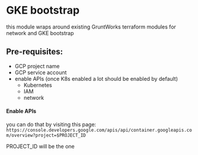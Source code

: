 # GKE bootstrap

this module wraps around existing GruntWorks terraform modules for network and GKE bootstrap


Pre-requisites:
---
- GCP project name
- GCP service account
- enable APIs (once K8s enabled a lot should be enabled by default) 
    - Kubernetes
    - IAM
    - network


#### Enable APIs

you can do that by visiting this page: `https://console.developers.google.com/apis/api/container.googleapis.com/overview?project=$PROJECT_ID`

PROJECT_ID will be the one
